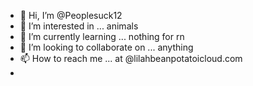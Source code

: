 - 👋 Hi, I’m @Peoplesuck12
- 👀 I’m interested in ... animals 
- 🌱 I’m currently learning ... nothing for rn 
- 💞️ I’m looking to collaborate on ... anything 
- 📫 How to reach me ... at @lilahbeanpotatoicloud.com
- 

<!---
Peoplesuck12/Peoplesuck12 is a ✨ special ✨ repository because its `README.md` (this file) appears on your GitHub profile.
You can click the Preview link to take a look at your changes.
--->
